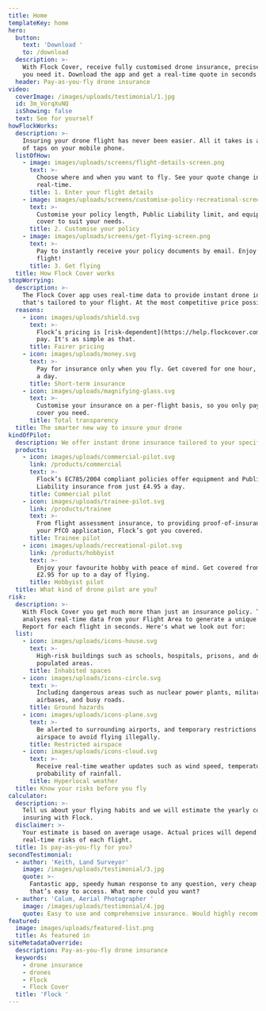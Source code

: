 ```yaml
---
title: Home
templateKey: home
hero:
  button:
    text: 'Download '
    to: /download
  description: >-
    With Flock Cover, receive fully customised drone insurance, precisely when
    you need it. Download the app and get a real-time quote in seconds.
  header: Pay-as-you-fly drone insurance
video:
  coverImage: /images/uploads/testimonial/1.jpg
  id: 3m_VorqXuNQ
  isShowing: false
  text: See for yourself
howFlockWorks:
  description: >-
    Insuring your drone flight has never been easier. All it takes is a matter
    of taps on your mobile phone.
  listOfHow:
    - image: images/uploads/screens/flight-details-screen.png
      text: >-
        Choose where and when you want to fly. See your quote change in
        real-time.
      title: 1. Enter your flight details
    - image: images/uploads/screens/customise-policy-recreational-screen.png
      text: >-
        Customise your policy length, Public Liability limit, and equipment
        cover to suit your needs.
      title: 2. Customise your policy
    - image: images/uploads/screens/get-flying-screen.png
      text: >-
        Pay to instantly receive your policy documents by email. Enjoy the
        flight!
      title: 3. Get flying
  title: How Flock Cover works
stopWorrying:
  description: >-
    The Flock Cover app uses real-time data to provide instant drone insurance
    that's tailored to your flight. At the most competitive price possible.
  reasons:
    - icon: images/uploads/shield.svg
      text: >-
        Flock’s pricing is [risk-dependent](https://help.flockcover.com/about-the-flock-cover-app/how-does-flock-determine-my-policy-price). So the safer you fly, the less you
        pay. It's as simple as that.
      title: Fairer pricing
    - icon: images/uploads/money.svg
      text: >-
        Pay for insurance only when you fly. Get covered for one hour, or up to
        a day.
      title: Short-term insurance
    - icon: images/uploads/magnifying-glass.svg
      text: >-
        Customise your insurance on a per-flight basis, so you only pay for the
        cover you need.
      title: Total transparency
  title: The smarter new way to insure your drone
kindOfPilot:
  description: We offer instant drone insurance tailored to your specific needs.
  products:
    - icon: images/uploads/commercial-pilot.svg
      link: /products/commercial
      text: >-
        Flock’s EC785/2004 compliant policies offer equipment and Public
        Liability insurance from just £4.95 a day.
      title: Commercial pilot
    - icon: images/uploads/trainee-pilot.svg
      link: /products/trainee
      text: >-
        From flight assessment insurance, to providing proof-of-insurance for
        your PfCO application, Flock’s got you covered.
      title: Trainee pilot
    - icon: images/uploads/recreational-pilot.svg
      link: /products/hobbyist
      text: >-
        Enjoy your favourite hobby with peace of mind. Get covered from just
        £2.95 for up to a day of flying.
      title: Hobbyist pilot
  title: What kind of drone pilot are you?
risk:
  description: >-
    With Flock Cover you get much more than just an insurance policy. The app
    analyses real-time data from your Flight Area to generate a unique Risk
    Report for each flight in seconds. Here's what we look out for:
  list:
    - icon: images/uploads/icons-house.svg
      text: >-
        High-risk buildings such as schools, hospitals, prisons, and densely
        populated areas.
      title: Inhabited spaces
    - icon: images/uploads/icons-circle.svg
      text: >-
        Including dangerous areas such as nuclear power plants, military
        airbases, and busy roads.
      title: Ground hazards
    - icon: images/uploads/icons-plane.svg
      text: >-
        Be alerted to surrounding airports, and temporary restrictions of
        airspace to avoid flying illegally.
      title: Restricted airspace
    - icon: images/uploads/icons-cloud.svg
      text: >-
        Receive real-time weather updates such as wind speed, temperature, and
        probability of rainfall.
      title: Hyperlocal weather
  title: Know your risks before you fly
calculator:
  description: >-
    Tell us about your flying habits and we will estimate the yearly cost of
    insuring with Flock.
  disclaimer: >-
    Your estimate is based on average usage. Actual prices will depend on the
    real-time risks of each flight.
  title: Is pay-as-you-fly for you?
secondTestimonial:
  - author: 'Keith, Land Surveyor'
    image: /images/uploads/testimonial/3.jpg
    quote: >-
      Fantastic app, speedy human response to any question, very cheap insurance
      that’s easy to access. What more could you want?
  - author: 'Calum, Aerial Photographer '
    image: /images/uploads/testimonial/4.jpg
    quote: Easy to use and comprehensive insurance. Would highly recommend!
featured:
  image: images/uploads/featured-list.png
  title: As featured in
siteMetadataOverride:
  description: Pay-as-you-fly drone insurance
  keywords:
    - drone insurance
    - drones
    - Flock
    - Flock Cover
  title: 'Flock '
---
```

